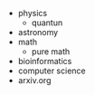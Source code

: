 * physics
  * quantun
* astronomy
* math
  * pure math
* bioinformatics
* computer science
* arxiv.org
